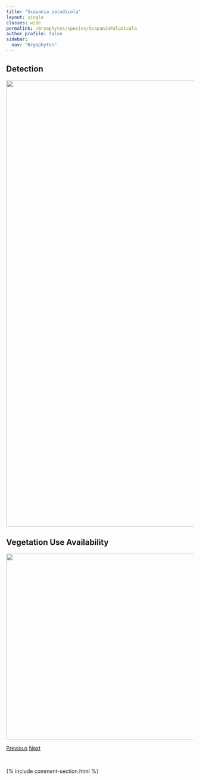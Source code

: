 ```yaml
---
title: "Scapania paludicola"
layout: single
classes: wide
permalink: /Bryophytes/species/ScapaniaPaludicola
author_profile: false
sidebar:
  nav: "Bryophytes"
---
```


<h2>Detection</h2>

<a href="https://drive.google.com/uc?export=view&id=1iqmLRPWlRWvZLfdpQdnT5gr1_dW_nrvV">
<img src="https://drive.google.com/uc?export=view&id=1iqmLRPWlRWvZLfdpQdnT5gr1_dW_nrvV" height = "1200" width = "800">
</a>


<h2>Vegetation Use Availability</h2>

<a href="https://drive.google.com/uc?export=view&id=1dyBAGwsMlqg-NHNBfidVw_sgs43Vg-Mh">
<img src="https://drive.google.com/uc?export=view&id=1dyBAGwsMlqg-NHNBfidVw_sgs43Vg-Mh" height = "500" width = "1000">
</a>


<a href="/DevelopmentWebsite/Bryophytes/species/ScapaniaMucronata" class="pagination--pager" title="Scapania mucronata">Previous</a> <a href="/DevelopmentWebsite/Bryophytes/species/ScapaniaPaludosa" class="pagination--pager" title="Scapania paludosa">Next</a>

<p>&nbsp;</p>

{% include comment-section.html %}
